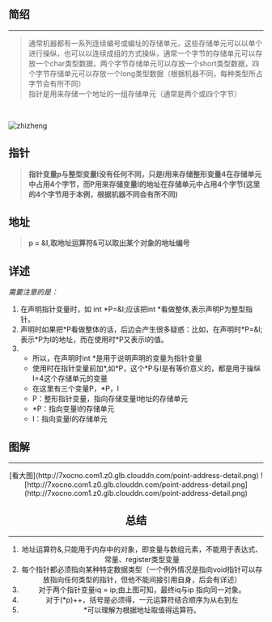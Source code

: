 ## 简绍
---
> 通常机器都有一系列连续编号或编址的存储单元，这些存储单元可以以单个进行操纵，也可以以连续成组的方式操纵，通常一个字节的存储单元可以存放一个char类型数据，两个字节存储单元可以存放一个short类型数据，四个字节存储单元可以存放一个long类型数据（根据机器不同，每种类型所占字节会有所不同）<br/>
指针是用来存储一个地址的一组存储单元（通常是两个或四个字节）
<br/>

![zhizheng](http://7xocno.com1.z0.glb.clouddn.com/point-address.png)

## 指针

> **指针变量p与整型变量I没有任何不同，只是I用来存储整形变量4在存储单元中占用4个字节，而P用来存储变量I的地址在存储单元中占用4个字节(这里的4个字节用于本例，根据机器不同会有所不同)**<br/>

## 地址
> **p = &I,取地址运算符&可以取出某个对象的地址编号**


## 详述
*需要注意的是：*


1. 在声明指针变量时，如 int \*P=&I;应该把int \*看做整体,表示声明P为整型指针。<br/>
2. 声明时如果把\*P看做整体的话，后边会产生很多疑惑：比如，在声明时\*P=&I;表示\*P为I的地址，而在使用时*P又表示I的值。
3. * 所以，在声明时int \*是用于说明声明的变量为指针变量
   * 使用时在指针变量前加\*,如\*P，这个\*P与I是有等价意义的，都是用于操纵I=4这个存储单元的变量
   * 在这里有三个变量P，\*P，I
    * P：整形指针变量，指向存储变量I地址的存储单元
    * \*P：指向变量I的存储单元
    * I：指向变量I的存储单元
    

## 图解
---
<center>[看大图](http://7xocno.com1.z0.glb.clouddn.com/point-address-detail.png)
![http://7xocno.com1.z0.glb.clouddn.com/point-address-detail.png](http://7xocno.com1.z0.glb.clouddn.com/point-address-detail.png)


## 总结
---


1. 地址运算符&,只能用于内存中的对象，即变量与数组元素，不能用于表达式、常量、register类型变量
2. 每个指针都必须指向某种特定数据类型（一个例外情况是指向void指针可以存放指向任何类型的指针，但他不能间接引用自身，后会有详述）
3. 对于两个指针变量iq = ip;由上图可知，最终iq与ip 指向同一对象。
4. 对于(*p)++，括号是必须得，一元运算符结合顺序为从右到左
5. *可以理解为根据地址取值得运算符。


